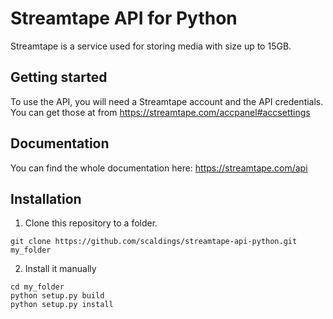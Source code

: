 # Streamtape API for Python
Streamtape is a service used for storing media with size up to 15GB. 

## Getting started
To use the API, you will need a Streamtape account and the API credentials.  
You can get those at from https://streamtape.com/accpanel#accsettings  

## Documentation
You can find the whole documentation here: https://streamtape.com/api  

## Installation
1. Clone this repository to a folder.
```
git clone https://github.com/scaldings/streamtape-api-python.git my_folder
```
2. Install it manually
```
cd my_folder
python setup.py build
python setup.py install
```
